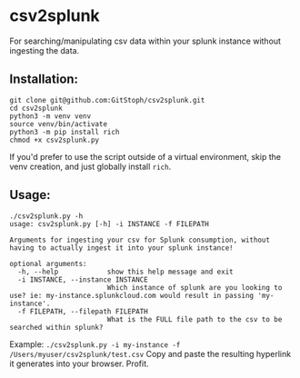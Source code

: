 # csv2splunk
For searching/manipulating csv data within your splunk instance without ingesting the data.

## Installation:
```
git clone git@github.com:GitStoph/csv2splunk.git
cd csv2splunk
python3 -m venv venv
source venv/bin/activate
python3 -m pip install rich
chmod +x csv2splunk.py
```
If you'd prefer to use the script outside of a virtual environment, skip the venv creation, and just globally install `rich`. 

## Usage:
```
./csv2splunk.py -h
usage: csv2splunk.py [-h] -i INSTANCE -f FILEPATH

Arguments for ingesting your csv for Splunk consumption, without having to actually ingest it into your splunk instance!

optional arguments:
  -h, --help            show this help message and exit
  -i INSTANCE, --instance INSTANCE
                        Which instance of splunk are you looking to use? ie: my-instance.splunkcloud.com would result in passing 'my-instance'.
  -f FILEPATH, --filepath FILEPATH
                        What is the FULL file path to the csv to be searched within splunk?
```
Example: `./csv2splunk.py -i my-instance -f /Users/myuser/csv2splunk/test.csv`
Copy and paste the resulting hyperlink it generates into your browser. Profit. 
